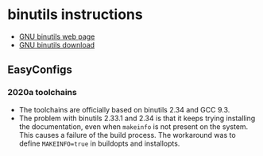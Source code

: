 # binutils instructions

* [GNU binutils web page](https://www.gnu.org/software/binutils/)
* [GNU binutils download](https://ftp.gnu.org/gnu/binutils/)

## EasyConfigs

### 2020a toolchains

* The toolchains are officially based on binutils 2.34 and GCC 9.3.
* The problem with binutils 2.33.1 and 2.34 is that it keeps trying installing the 
  documentation, even when ``makeinfo`` is not present on the system. This causes a 
  failure of the build process. The workaround was to define ``MAKEINFO=true`` in 
  buildopts and installopts.
